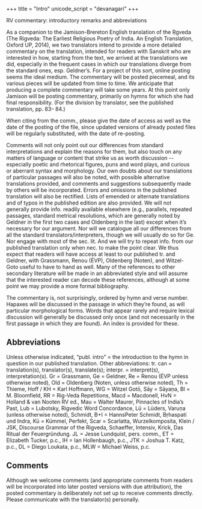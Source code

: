+++
title = "Intro"
unicode_script = "devanagari"
+++

RV commentary: introductory remarks and abbreviations

As a companion to the Jamison-Brereton English translation of the Ṛgveda (The
Rigveda: The Earliest Religious Poetry of India. An English Translation, Oxford UP,
2014), we two translators intend to provide a more detailed commentary on the
translation, intended for readers with Sanskrit who are interested in how, starting
from the text, we arrived at the translations we did, especially in the frequent cases in
which our translations diverge from the standard ones, esp. Geldner’s. For a project
of this sort, online posting seems the ideal medium. The commentary will be posted
piecemeal, and its various pieces will be updated from time to time. We anticipate
that producing a complete commentary will take some years. At this point only
Jamison will be posting commentary, primarily on hymns for which she had final
responsibility. (For the division by translator, see the published translation, pp. 83–
84.)


When citing from the comm., please give the date of access as well as the date of the
posting of the file, since updated versions of already posted files will be regularly
substituted, with the date of re-posting.

Comments will not only point out our differences from standard interpretations and
explain the reasons for them, but also touch on any matters of language or content
that strike us as worth discussion -- especially poetic and rhetorical figures, puns and
word plays, and curious or aberrant syntax and morphology. Our own doubts about
our translations of particular passages will also be noted, with possible alternative
translations provided, and comments and suggestions subsequently made by others
will be incorporated. Errors and omissions in the published translation will also be
rectified. Lists of emended or alternate translations and of typos in the published
edition are also provided.
We will not generally provide info. readily available elsewhere (e.g., parallels,
repeated passages, standard metrical resolutions, which are generally noted by
Geldner in the first two cases and Oldenberg in the last) except when it’s necessary
for our argument. Nor will we catalogue all our differences from all the standard
translators/interpreters, though we will usually do so for Ge. Nor engage with most
of the sec. lit. And we will try to repeat info. from our published translation only
when nec. to make the point clear. We thus expect that readers will have access at
least to our published tr. and Geldner, with Grassmann, Renou (ÉVP), Oldenberg
(Noten), and Witzel-Goto useful to have to hand as well. Many of the references to
other secondary literature will be made in an abbreviated style and will assume that
the interested reader can decode these references, although at some point we may
provide a more formal bibliography.

The commentary is, not surprisingly, ordered by hymn and verse number. Hapaxes
will be discussed in the passage in which they’re found, as will particular
morphological forms. Words that appear rarely and require lexical discussion will
generally be discussed only once (and not necessarily in the first passage in which
they are found). An index is provided for these.

## Abbreviations
Unless otherwise indicated, “publ. intro” = the introduction to the
hymn in question in our published translation. Other abbreviations: tr. can =
translation(s), translator(s), translate(s); interpr. = interpret(s), interpretation(s). Gr =
Grassmann, Ge = Geldner, Re = Renou (ÉVP unless otherwise noted), Old =
Oldenberg (Noten, unless otherwise noted), Th = Thieme, Hoff / KH = Karl
Hoffmann, WG = Witzel Gotō, Sāy = Sāyaṇa, Bl = M. Bloomfield, RR = Rig-Veda
Repetitions, Macd = Macdonell, HvN = Holland & van Nooten RV ed., Mau =
Walter Maurer, Pinnacles of India’s Past, Lub = Lubotsky, Rigvedic Word
Concordance, Lü = Lüders, Varuṇa (unless otherwise noted), Schmidt, B+I = HannsPeter Schmidt, Bṛhaspati und Indra, Kü = Kümmel, Perfekt, Scar = Scarlatta,
Wurzelkomposita, Klein / JSK, Discourse Grammar of the Rigveda, Schaeffer,
Intensiv, Krick, Das Ritual der Feuergründung. JL = Jesse Lundquist, pers. comm.,
ET = Elizabeth Tucker, p.c., IH = Ian Hollenbaugh, p.c., JTK = Joshua T. Katz, p.c.,
DL = Diego Loukata, p.c., MLW = Michael Weiss, p.c.

## Comments
Although we welcome comments (and appropriate comments from readers will be
incorporated into later posted versions with due attribution), the posted commentary
is deliberately not set up to receive comments directly. Please communicate with the
translator(s) personally.